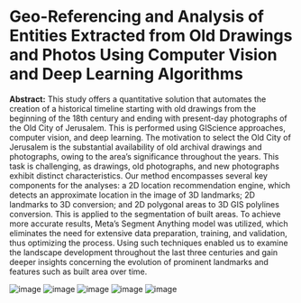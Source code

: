 # Geo-Referencing and Analysis of Entities Extracted from Old Drawings and Photos Using Computer Vision and Deep Learning Algorithms

<b>Abstract:</b> This study offers a quantitative solution that automates the creation of a historical timeline
starting with old drawings from the beginning of the 18th century and ending with present-day
photographs of the Old City of Jerusalem. This is performed using GIScience approaches, computer
vision, and deep learning. The motivation to select the Old City of Jerusalem is the substantial
availability of old archival drawings and photographs, owing to the area’s significance throughout the
years. This task is challenging, as drawings, old photographs, and new photographs exhibit distinct
characteristics. Our method encompasses several key components for the analyses: a 2D location
recommendation engine, which detects an approximate location in the image of 3D landmarks; 2D
landmarks to 3D conversion; and 2D polygonal areas to 3D GIS polylines conversion. This is applied
to the segmentation of built areas. To achieve more accurate results, Meta’s Segment Anything model
was utilized, which eliminates the need for extensive data preparation, training, and validation, thus
optimizing the process. Using such techniques enabled us to examine the landscape development
throughout the last three centuries and gain deeper insights concerning the evolution of prominent
landmarks and features such as built area over time.

![image](https://github.com/liatdavid2/old_drawings_deep_learning/assets/11797397/712850ae-0f39-4a58-b9fa-6db9b29ff084)
![image](https://github.com/liatdavid2/old_drawings_deep_learning/assets/11797397/d98b3daf-0ece-4682-9f3a-d059383d271c)
![image](https://github.com/liatdavid2/old_drawings_deep_learning/assets/11797397/2b0cc1ae-117b-4916-ba2c-23b64a2bb310)
![image](https://github.com/liatdavid2/old_drawings_deep_learning/assets/11797397/2540b21e-fa7a-4cf7-b982-32b87604a173)
![image](https://github.com/liatdavid2/old_drawings_deep_learning/assets/11797397/f7228a3b-56fc-42b1-b511-00314df271be)



